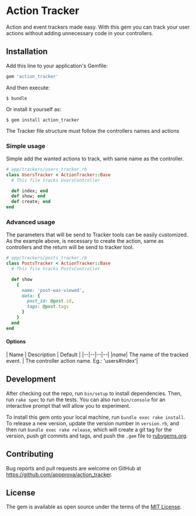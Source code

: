 # Action Tracker

Action and event trackers made easy. With this gem you can track your user actions without adding unnecessary code in your controllers.

## Installation

Add this line to your application's Gemfile:

```ruby
gem 'action_tracker'
```

And then execute:

    $ bundle

Or install it yourself as:

    $ gem install action_tracker

<!-- ## Usage

To use Action Tracker is easy, is needed to create a Tracker to any Controller to track. The structure of the files is simple.

To specify the tracker tool you want to use, you need to create a initializer and set the wanted tools.

```ruby
# config/initializers/action_tracker.rb
ActionTracker::Settings.configuration do |config|
  config.use_tool :mix_panel
  config.use_tool :dito
  config.use_tool :custom_tool
end
``` -->

The Tracker file structure must follow the controllers names and actions

### Simple usage

Simple add the wanted actions to track, with same name as the controller.

```ruby
# app/trackers/users_tracker.rb
class UsersTracker < ActionTracker::Base
  # This file tracks UsersController

  def index; end
  def show; end
  def create; end
end
```

### Advanced usage

The parameters that will be send to Tracker tools can be easily customized. As the example above, is necessary to create the action, same as controllers and the return will be send to tracker tool.

```ruby
# app/trackers/posts_tracker.rb
class PostsTracker < ActionTracker::Base
  # This file tracks PostsController

  def show
    {
      name: 'post-was-viewed',
      data: {
        post_id: @post.id,
        tags: @post.tags
      }
    }
  end
end
```

#### Options

| Name | Description | Default |
|--|--|--|--|
|*name*| The name of the tracked event.  | The controller action name. Eg.: 'users#index'|

## Development

After checking out the repo, run `bin/setup` to install dependencies. Then, run `rake spec` to run the tests. You can also run `bin/console` for an interactive prompt that will allow you to experiment.

To install this gem onto your local machine, run `bundle exec rake install`. To release a new version, update the version number in `version.rb`, and then run `bundle exec rake release`, which will create a git tag for the version, push git commits and tags, and push the `.gem` file to [rubygems.org](https://rubygems.org).

## Contributing

Bug reports and pull requests are welcome on GitHub at https://github.com/appprova/action_tracker.


## License

The gem is available as open source under the terms of the [MIT License](http://opensource.org/licenses/MIT).

